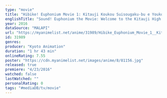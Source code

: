 ```yaml
---
type: "movie"
title: "Hibike! Euphonium Movie 1: Kitauji Koukou Suisougaku-bu e Youkoso"
englishTitle: "Sound! Euphonium the Movie: Welcome to the Kitauji High School Concert Band"
year: 2016
dataSource: "MALAPI"
url: "https://myanimelist.net/anime/31989/Hibike_Euphonium_Movie_1__Kitauji_Koukou_Suisougaku-bu_e_Youkoso"
id: 31989
genres: 
producer: "Kyoto Animation"
duration: "1 hr 43 min"
onlineRating: 7.55
poster: "https://cdn.myanimelist.net/images/anime/8/81156.jpg"
released: true
premiere: "4/23/2016"
watched: false
lastWatched: ""
personalRating: 0
tags: "#mediaDB/tv/movie"
---
```

